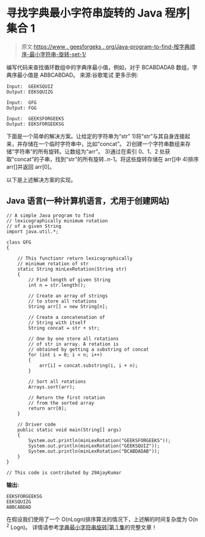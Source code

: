 # 寻找字典最小字符串旋转的 Java 程序|集合 1

> 原文:[https://www . geesforgeks . org/Java-program-to-find-按字典顺序-最小字符串-旋转-set-1/](https://www.geeksforgeeks.org/java-program-to-find-lexicographically-minimum-string-rotation-set-1/)

编写代码来查找循环数组中的字典序最小值，例如，对于 BCABDADAB 数组，字典序最小值是 ABBCABDAD。
来源:谷歌笔试
更多示例:

```
Input:  GEEKSQUIZ
Output: EEKSQUIZG

Input:  GFG
Output: FGG

Input:  GEEKSFORGEEKS
Output: EEKSFORGEEKSG
```

下面是一个简单的解决方案。让给定的字符串为“str”
1)将“str”与其自身连接起来，并存储在一个临时字符串中，比如“concat”。
2)创建一个字符串数组来存储“字符串”的所有旋转。让数组为“arr”。
3)通过在索引 0、1、2 处获取“concat”的子串，找到“str”的所有旋转..n-1。将这些旋转存储在 arr[]中
4)排序 arr[]并返回 arr[0]。

以下是上述解决方案的实现。

## Java 语言(一种计算机语言，尤用于创建网站)

```
// A simple Java program to find 
// lexicographically minimum rotation
// of a given String
import java.util.*;

class GFG
{

    // This functionr return lexicographically 
    // minimum rotation of str
    static String minLexRotation(String str) 
    {
        // Find length of given String
        int n = str.length();

        // Create an array of strings 
        // to store all rotations
        String arr[] = new String[n];

        // Create a concatenation of 
        // String with itself
        String concat = str + str;

        // One by one store all rotations 
        // of str in array. A rotation is 
        // obtained by getting a substring of concat
        for (int i = 0; i < n; i++)
        {
            arr[i] = concat.substring(i, i + n);
        }

        // Sort all rotations
        Arrays.sort(arr);

        // Return the first rotation 
        // from the sorted array
        return arr[0];
    }

    // Driver code
    public static void main(String[] args) 
    {
        System.out.println(minLexRotation("GEEKSFORGEEKS"));
        System.out.println(minLexRotation("GEEKSQUIZ"));
        System.out.println(minLexRotation("BCABDADAB"));
    }
}

// This code is contributed by 29AjayKumar
```

**输出:**

```
EEKSFORGEEKSG
EEKSQUIZG
ABBCABDAD
```

在假设我们使用了一个 O(nLogn)排序算法的情况下，上述解的时间复杂度为 O(n <sup>2</sup> Logn)。
详情请参考[字典最小字符串旋转|第 1 集](https://www.geeksforgeeks.org/lexicographically-minimum-string-rotation/)的完整文章！